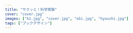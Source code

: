 ```yaml
---
title: "サクッと！科学実験"
cover: "cover.jpg"
images: ["h1.jpg", "cover.jpg", "obi.jpg", "hyoushi.jpg"]
tags: ["ブックデザイン"]
---
```

